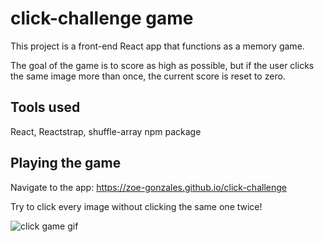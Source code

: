 # click-challenge game

This project is a front-end React app that functions as a memory game.

The goal of the game is to score as high as possible, but if the user clicks the same image more than once, the current score is reset to zero.

## Tools used
React, Reactstrap, shuffle-array npm package

## Playing the game
Navigate to the app: https://zoe-gonzales.github.io/click-challenge

Try to click every image without clicking the same one twice!

![click game gif](./public/images/click.gif)